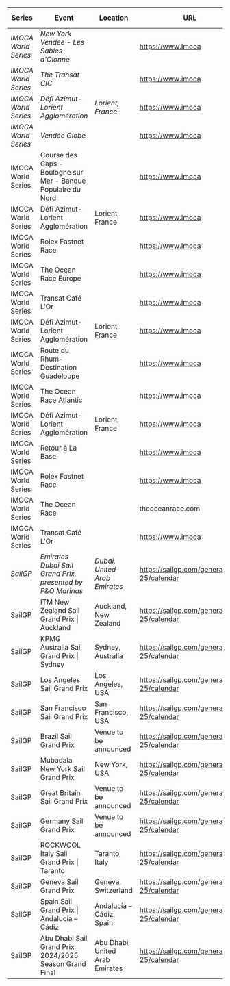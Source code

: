 | Series | Event | Location | URL | Start Date | End Date |
|---|---|---|---|---|---|
| *IMOCA World Series* | *New York Vendée - Les Sables d'Olonne* |  | https://www.imoca | *2024* | *2024* |
| *IMOCA World Series* | *The Transat CIC* |  | https://www.imoca | *2024* | *2024* |
| *IMOCA World Series* | *Défi Azimut-Lorient Agglomération* | *Lorient, France* | https://www.imoca | *2024* | *2024* |
| *IMOCA World Series* | *Vendée Globe* |  | https://www.imoca | *2024-11* | *2025* |
| IMOCA World Series | Course des Caps - Boulogne sur Mer - Banque Populaire du Nord |  | https://www.imoca | 2025 | 2025 |
| IMOCA World Series | Défi Azimut-Lorient Agglomération | Lorient, France | https://www.imoca | 2025 | 2025 |
| IMOCA World Series | Rolex Fastnet Race |  | https://www.imoca | 2025 | 2025 |
| IMOCA World Series | The Ocean Race Europe |  | https://www.imoca | 2025 | 2025 |
| IMOCA World Series | Transat Café L'Or |  | https://www.imoca | 2025 | 2025 |
| IMOCA World Series | Défi Azimut-Lorient Agglomération | Lorient, France | https://www.imoca | 2026 | 2026 |
| IMOCA World Series | Route du Rhum-Destination Guadeloupe |  | https://www.imoca | 2026 | 2026 |
| IMOCA World Series | The Ocean Race Atlantic |  | https://www.imoca | 2026 | 2026 |
| IMOCA World Series | Défi Azimut-Lorient Agglomération | Lorient, France | https://www.imoca | 2027 | 2027 |
| IMOCA World Series | Retour à La Base |  | https://www.imoca | 2027 | 2027 |
| IMOCA World Series | Rolex Fastnet Race |  | https://www.imoca | 2027 | 2027 |
| IMOCA World Series | The Ocean Race |  | theoceanrace.com | 2027 | 2027 |
| IMOCA World Series | Transat Café L'Or |  | https://www.imoca | 2027 | 2027 |
| *SailGP* | *Emirates Dubai Sail Grand Prix, presented by P&O Marinas* | *Dubai, United Arab Emirates* | https://sailgp.com/general/24-25/calendar | *2024-11-23* | *2024-11-24* |
| SailGP | ITM New Zealand Sail Grand Prix &#124; Auckland | Auckland, New Zealand | https://sailgp.com/general/24-25/calendar | 2025-01-18 | 2025-01-19 |
| SailGP | KPMG Australia Sail Grand Prix &#124; Sydney | Sydney, Australia | https://sailgp.com/general/24-25/calendar | 2025-02-08 | 2025-02-09 |
| SailGP | Los Angeles Sail Grand Prix | Los Angeles, USA | https://sailgp.com/general/24-25/calendar | 2025-03-15 | 2025-03-16 |
| SailGP | San Francisco Sail Grand Prix | San Francisco, USA | https://sailgp.com/general/24-25/calendar | 2025-03-22 | 2025-03-23 |
| SailGP | Brazil Sail Grand Prix | Venue to be announced | https://sailgp.com/general/24-25/calendar | 2025-05-03 | 2025-05-04 |
| SailGP | Mubadala New York Sail Grand Prix | New York, USA | https://sailgp.com/general/24-25/calendar | 2025-06-07 | 2025-06-08 |
| SailGP | Great Britain Sail Grand Prix | Venue to be announced | https://sailgp.com/general/24-25/calendar | 2025-07-19 | 2025-07-20 |
| SailGP | Germany Sail Grand Prix | Venue to be announced | https://sailgp.com/general/24-25/calendar | 2025-08-16 | 2025-08-17 |
| SailGP | ROCKWOOL Italy Sail Grand Prix &#124; Taranto | Taranto, Italy | https://sailgp.com/general/24-25/calendar | 2025-09-06 | 2025-09-07 |
| SailGP | Geneva Sail Grand Prix | Geneva, Switzerland | https://sailgp.com/general/24-25/calendar | 2025-09-20 | 2025-09-21 |
| SailGP | Spain Sail Grand Prix &#124; Andalucía – Cádiz | Andalucía – Cádiz, Spain | https://sailgp.com/general/24-25/calendar | 2025-10-04 | 2025-10-05 |
| SailGP | Abu Dhabi Sail Grand Prix 2024/2025 Season Grand Final | Abu Dhabi, United Arab Emirates | https://sailgp.com/general/24-25/calendar | 2025-11-29 | 2025-11-30 |